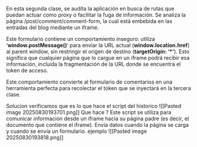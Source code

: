 En esta segunda clase, se audita la aplicación en busca de rutas que puedan actuar como proxy o facilitar la fuga de información. Se analiza la página /post/comment/comment-form, la cual está embebida en las entradas del blog mediante un iframe.

Este formulario contiene un comportamiento inseguro: utiliza ‘**window.postMessage()**‘ para enviar la URL actual (**window.location.href**) al parent window, sin restringir el origen de destino (**targetOrigin: ‘*’**). Esto significa que cualquier página que lo cargue en un iframe podrá recibir esa información, incluida la fragmentación de la URL donde se encuentra el token de acceso.

Este comportamiento convierte al formulario de comentarios en una herramienta perfecta para recolectar el token que se inyectará en la tercera clase.

Solucion
verificamos que es lo que hace el script del historico
![[Pasted image 20250830193701.png]]
Que hace ?
Este script se utiliza para comunicar información desde un iframe hacia su página padre (es decir, el documento que contiene el iframe). Envía datos cuando la página se carga y cuando se envía un formulario.
ejemplo
![[Pasted image 20250830193818.png]]
